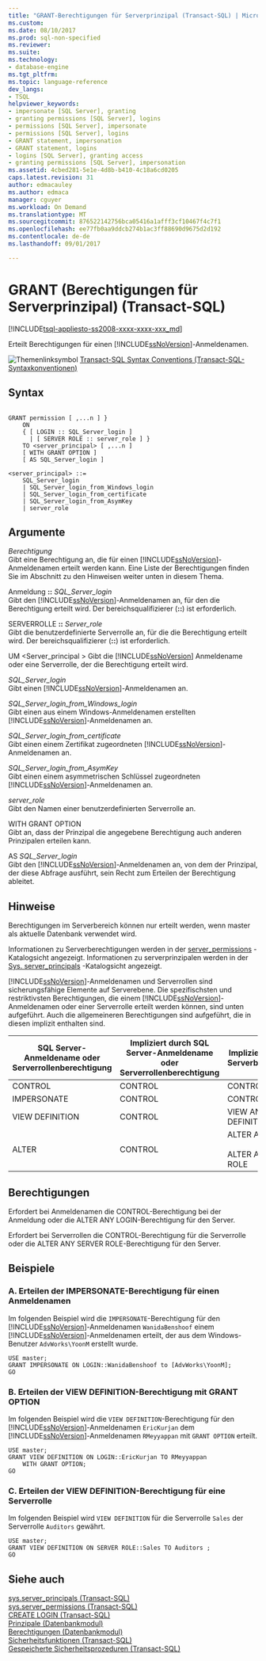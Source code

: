 ```yaml
---
title: "GRANT-Berechtigungen für Serverprinzipal (Transact-SQL) | Microsoft Docs"
ms.custom: 
ms.date: 08/10/2017
ms.prod: sql-non-specified
ms.reviewer: 
ms.suite: 
ms.technology:
- database-engine
ms.tgt_pltfrm: 
ms.topic: language-reference
dev_langs:
- TSQL
helpviewer_keywords:
- impersonate [SQL Server], granting
- granting permissions [SQL Server], logins
- permissions [SQL Server], impersonate
- permissions [SQL Server], logins
- GRANT statement, impersonation
- GRANT statement, logins
- logins [SQL Server], granting access
- granting permissions [SQL Server], impersonation
ms.assetid: 4cbed281-5e1e-4d8b-b410-4c18a6cd0205
caps.latest.revision: 31
author: edmacauley
ms.author: edmaca
manager: cguyer
ms.workload: On Demand
ms.translationtype: MT
ms.sourcegitcommit: 876522142756bca05416a1afff3cf10467f4c7f1
ms.openlocfilehash: ee77fb0aa9ddcb274b1ac3ff88690d9675d2d192
ms.contentlocale: de-de
ms.lasthandoff: 09/01/2017

---
```

# <a name="grant-server-principal-permissions-transact-sql"></a>GRANT (Berechtigungen für Serverprinzipal) (Transact-SQL)
[!INCLUDE[tsql-appliesto-ss2008-xxxx-xxxx-xxx_md](../../includes/tsql-appliesto-ss2008-xxxx-xxxx-xxx-md.md)]

  Erteilt Berechtigungen für einen [!INCLUDE[ssNoVersion](../../includes/ssnoversion-md.md)]-Anmeldenamen.  
  
 ![Themenlinksymbol](../../database-engine/configure-windows/media/topic-link.gif "Topic link icon") [Transact-SQL Syntax Conventions (Transact-SQL-Syntaxkonventionen)](../../t-sql/language-elements/transact-sql-syntax-conventions-transact-sql.md)  
  
## <a name="syntax"></a>Syntax  
  
```  
  
GRANT permission [ ,...n ] }   
    ON   
    { [ LOGIN :: SQL_Server_login ]  
      | [ SERVER ROLE :: server_role ] }   
    TO <server_principal> [ ,...n ]  
    [ WITH GRANT OPTION ]  
    [ AS SQL_Server_login ]   
  
<server_principal> ::=   
    SQL_Server_login  
    | SQL_Server_login_from_Windows_login   
    | SQL_Server_login_from_certificate   
    | SQL_Server_login_from_AsymKey   
    | server_role  
```  
  
## <a name="arguments"></a>Argumente  
 *Berechtigung*  
 Gibt eine Berechtigung an, die für einen [!INCLUDE[ssNoVersion](../../includes/ssnoversion-md.md)]-Anmeldenamen erteilt werden kann. Eine Liste der Berechtigungen finden Sie im Abschnitt zu den Hinweisen weiter unten in diesem Thema.  
  
 Anmeldung **::** *SQL_Server_login*  
 Gibt den [!INCLUDE[ssNoVersion](../../includes/ssnoversion-md.md)]-Anmeldenamen an, für den die Berechtigung erteilt wird. Der bereichsqualifizierer (**::**) ist erforderlich.  
  
 SERVERROLLE **::** *Server_role*  
 Gibt die benutzerdefinierte Serverrolle an, für die die Berechtigung erteilt wird. Der bereichsqualifizierer (**::**) ist erforderlich.  
  
 UM \<Server_principal > Gibt die [!INCLUDE[ssNoVersion](../../includes/ssnoversion-md.md)] Anmeldename oder eine Serverrolle, der die Berechtigung erteilt wird.  
  
 *SQL_Server_login*  
 Gibt einen [!INCLUDE[ssNoVersion](../../includes/ssnoversion-md.md)]-Anmeldenamen an.  
  
 *SQL_Server_login_from_Windows_login*  
 Gibt einen aus einem Windows-Anmeldenamen erstellten [!INCLUDE[ssNoVersion](../../includes/ssnoversion-md.md)]-Anmeldenamen an.  
  
 *SQL_Server_login_from_certificate*  
 Gibt einen einem Zertifikat zugeordneten [!INCLUDE[ssNoVersion](../../includes/ssnoversion-md.md)]-Anmeldenamen an.  
  
 *SQL_Server_login_from_AsymKey*  
 Gibt einen einem asymmetrischen Schlüssel zugeordneten [!INCLUDE[ssNoVersion](../../includes/ssnoversion-md.md)]-Anmeldenamen an.  
  
 *server_role*  
 Gibt den Namen einer benutzerdefinierten Serverrolle an.  
  
 WITH GRANT OPTION  
 Gibt an, dass der Prinzipal die angegebene Berechtigung auch anderen Prinzipalen erteilen kann.  
  
 AS *SQL_Server_login*  
 Gibt den [!INCLUDE[ssNoVersion](../../includes/ssnoversion-md.md)]-Anmeldenamen an, von dem der Prinzipal, der diese Abfrage ausführt, sein Recht zum Erteilen der Berechtigung ableitet.  
  
## <a name="remarks"></a>Hinweise  
 Berechtigungen im Serverbereich können nur erteilt werden, wenn master als aktuelle Datenbank verwendet wird.  
  
 Informationen zu Serverberechtigungen werden in der [server_permissions](../../relational-databases/system-catalog-views/sys-server-permissions-transact-sql.md) -Katalogsicht angezeigt. Informationen zu serverprinzipalen werden in der [Sys. server_principals](../../relational-databases/system-catalog-views/sys-server-principals-transact-sql.md) -Katalogsicht angezeigt.  
  
 [!INCLUDE[ssNoVersion](../../includes/ssnoversion-md.md)]-Anmeldenamen und Serverrollen sind sicherungsfähige Elemente auf Serverebene. Die spezifischsten und restriktivsten Berechtigungen, die einem [!INCLUDE[ssNoVersion](../../includes/ssnoversion-md.md)]-Anmeldenamen oder einer Serverrolle erteilt werden können, sind unten aufgeführt. Auch die allgemeineren Berechtigungen sind aufgeführt, die in diesen implizit enthalten sind.  
  
|SQL Server-Anmeldename oder Serverrollenberechtigung|Impliziert durch SQL Server-Anmeldename oder Serverrollenberechtigung|Impliziert durch die Serverberechtigung|  
|------------------------------------------------|-----------------------------------------------------------|----------------------------------|  
|CONTROL|CONTROL|CONTROL SERVER|  
|IMPERSONATE|CONTROL|CONTROL SERVER|  
|VIEW DEFINITION|CONTROL|VIEW ANY DEFINITION|  
|ALTER|CONTROL|ALTER ANY LOGIN<br /><br /> ALTER ANY SERVER ROLE|  
  
## <a name="permissions"></a>Berechtigungen  
 Erfordert bei Anmeldenamen die CONTROL-Berechtigung bei der Anmeldung oder die ALTER ANY LOGIN-Berechtigung für den Server.  
  
 Erfordert bei Serverrollen die CONTROL-Berechtigung für die Serverrolle oder die ALTER ANY SERVER ROLE-Berechtigung für den Server.  
  
## <a name="examples"></a>Beispiele  
  
### <a name="a-granting-impersonate-permission-on-a-login"></a>A. Erteilen der IMPERSONATE-Berechtigung für einen Anmeldenamen  
 Im folgenden Beispiel wird die `IMPERSONATE`-Berechtigung für den [!INCLUDE[ssNoVersion](../../includes/ssnoversion-md.md)]-Anmeldenamen `WanidaBenshoof` einem [!INCLUDE[ssNoVersion](../../includes/ssnoversion-md.md)]-Anmeldenamen erteilt, der aus dem Windows-Benutzer `AdvWorks\YoonM` erstellt wurde.  
  
```  
USE master;  
GRANT IMPERSONATE ON LOGIN::WanidaBenshoof to [AdvWorks\YoonM];  
GO  
```  
  
### <a name="b-granting-view-definition-permission-with-grant-option"></a>B. Erteilen der VIEW DEFINITION-Berechtigung mit GRANT OPTION  
 Im folgenden Beispiel wird die `VIEW DEFINITION`-Berechtigung für den [!INCLUDE[ssNoVersion](../../includes/ssnoversion-md.md)]-Anmeldenamen `EricKurjan` dem [!INCLUDE[ssNoVersion](../../includes/ssnoversion-md.md)]-Anmeldenamen `RMeyyappan` mit `GRANT OPTION` erteilt.  
  
```  
USE master;  
GRANT VIEW DEFINITION ON LOGIN::EricKurjan TO RMeyyappan   
    WITH GRANT OPTION;  
GO   
```  
  
### <a name="c-granting-view-definition-permission-on-a-server-role"></a>C. Erteilen der VIEW DEFINITION-Berechtigung für eine Serverrolle  
 Im folgenden Beispiel wird `VIEW DEFINITION` für die Serverrolle `Sales` der Serverrolle `Auditors` gewährt.  
  
```  
USE master;  
GRANT VIEW DEFINITION ON SERVER ROLE::Sales TO Auditors ;  
GO   
```  
  
## <a name="see-also"></a>Siehe auch  
 [sys.server_principals &#40;Transact-SQL&#41;](../../relational-databases/system-catalog-views/sys-server-principals-transact-sql.md)   
 [sys.server_permissions &#40;Transact-SQL&#41;](../../relational-databases/system-catalog-views/sys-server-permissions-transact-sql.md)   
 [CREATE LOGIN &#40;Transact-SQL&#41;](../../t-sql/statements/create-login-transact-sql.md)   
 [Prinzipale &#40;Datenbankmodul&#41;](../../relational-databases/security/authentication-access/principals-database-engine.md)   
 [Berechtigungen &#40;Datenbankmodul&#41;](../../relational-databases/security/permissions-database-engine.md)   
 [Sicherheitsfunktionen &#40;Transact-SQL&#41;](../../t-sql/functions/security-functions-transact-sql.md)   
 [Gespeicherte Sicherheitsprozeduren &#40;Transact-SQL&#41;](../../relational-databases/system-stored-procedures/security-stored-procedures-transact-sql.md)  
  
  



